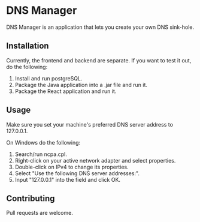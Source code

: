 # DNS Manager
DNS Manager is an application that lets you create your own DNS sink-hole.

## Installation
Currently, the frontend and backend are separate. If you want to test it out, do the following:
1. Install and run postgreSQL.
2. Package the Java application into a .jar file and run it.
3. Package the React application and run it.

## Usage
Make sure you set your machine's preferred DNS server address to 127.0.0.1.

On Windows do the following:
1. Search/run ncpa.cpl.
2. Right-click on your active network adapter and select properties.
3. Double-click on IPv4 to change its properties.
4. Select "Use the following DNS server addresses:".
5. Input "127.0.0.1" into the field and click OK.



## Contributing
Pull requests are welcome. 
